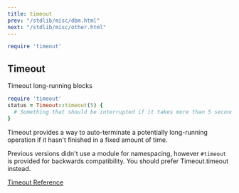 ```yaml
---
title: timeout
prev: "/stdlib/misc/dbm.html"
next: "/stdlib/misc/other.html"
---
```



```ruby
require 'timeout'
```

## Timeout[](#timeout)

Timeout long-running blocks


```ruby
require 'timeout'
status = Timeout::timeout(5) {
  # Something that should be interrupted if it takes more than 5 seconds...
}
```

Timeout provides a way to auto-terminate a potentially long-running
operation if it hasn't finished in a fixed amount of time.

Previous versions didn't use a module for namespacing, however
`#timeout` is provided for backwards compatibility. You should prefer
Timeout.timeout instead.

<a
href='https://ruby-doc.org/stdlib-2.7.0/libdoc/timeout/rdoc/Timeout.html'
class='ruby-doc remote' target='_blank'>Timeout Reference</a>

